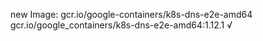 new Image: gcr.io/google-containers/k8s-dns-e2e-amd64
gcr.io/google_containers/k8s-dns-e2e-amd64:1.12.1 √

